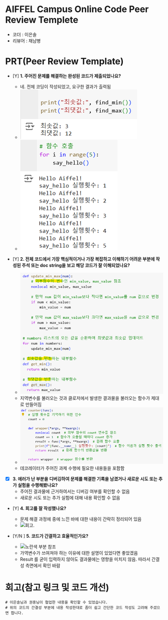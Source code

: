 # AIFFEL Campus Online Code Peer Review Templete
- 코더 : 이은솔
- 리뷰어 : 채남병


# PRT(Peer Review Template)
- [Y]  **1. 주어진 문제를 해결하는 완성된 코드가 제출되었나요?**
    - 네. 전체 코딩이 작성되었고, 요구한 결과가 출력됨
    - ![결과-task1.](./eunsol_1.png) 
    - ![결과-task2.](./eunsol_4.png)
    
- [Y]  **2. 전체 코드에서 가장 핵심적이거나 가장 복잡하고 이해하기 어려운 부분에 작성된 
주석 또는 doc string을 보고 해당 코드가 잘 이해되었나요?**
    - ![핵심블럭-task1.](./eunsol_2.png)
    -  지역변수를 불러오는 것과 클로저에서 발생한 결과물을 불러오는 함수가 제대로 만들어짐
    - ![핵심블럭-task2.](./eunsol_5.png)
    - 데코레이터가 주어진 과제 수행에 필요한 내용들을 포함함 
 
        
- [X]  **3. 에러가 난 부분을 디버깅하여 문제를 해결한 기록을 남겼거나
새로운 시도 또는 추가 실험을 수행해봤나요?**
    - 주어진 결과물에 근거하여서는 디버깅 여부를 확인할 수 없음
    - 새로운 시도 또는 추가 실험에 대해 내용 확인할 수 없음
        
- [Y]  **4. 회고를 잘 작성했나요?**
    - 문제 해결 과정에 중에 느낀 바에 대한 내용이 간략히 정리되어 있음
    - ![회고.](./ensol_3.png)
        
- [Y/N ]  **5. 코드가 간결하고 효율적인가요?**
    - ![노란색 부분 참조](./ensol_6.png)
    - 가역변수가 쓰여져야 하는 이유에 대한 설명이 있었다면 좋았겠음
    - Result 를 굳이 입력하지 않아도 결과물에는 영향을 미치지 않음. 따라서 간결성 측면에서 확인 바람


# 회고(참고 링크 및 코드 개선)
```
# 이은솔님과 권중님이 협업한 내용을 확인할 수 있었습니다.
# 위의 코드의 간결성 부분에 내용 작성한대로 좀더 쉽고 간단한 코드 작성도 고려해 주셨으면 합니다.

